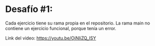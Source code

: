 # Desafío #1:

Cada ejercicio tiene su rama propia en el repositorio. La rama main no contiene un ejercicio funcional, porque tenía un error. 

Link del video: https://youtu.be/OjNIiZQ_ISY

